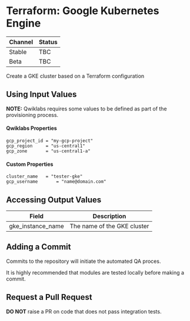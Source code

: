 # Terraform: Google Kubernetes Engine

| Channel | Status |
|---------|--------|
| Stable  | TBC    | 
| Beta    | TBC    | 

Create a GKE cluster based on a Terraform configuration

## Using Input Values 

__NOTE:__ Qwiklabs requires some values to be defined as part of the provisioning process. 

#### Qwiklabs Properties
```
gcp_project_id = "my-gcp-project"
gcp_region     = "us-central1"
gcp_zone       = "us-central1-a"
```

#### Custom Properties

```
cluster_name   = "tester-gke"
gcp_username       = "name@domain.com"
```

## Accessing Output Values 

| Field | Description |
|-------|-------------|
| gke_instance_name | The name of the GKE cluster |

## Adding a Commit 

Commits to the repository will initiate the automated QA proces.

It is highly recommended that modules are tested locally before making a commit.

## Request a Pull Request

__DO NOT__ raise a PR on code that does not pass integration tests.
